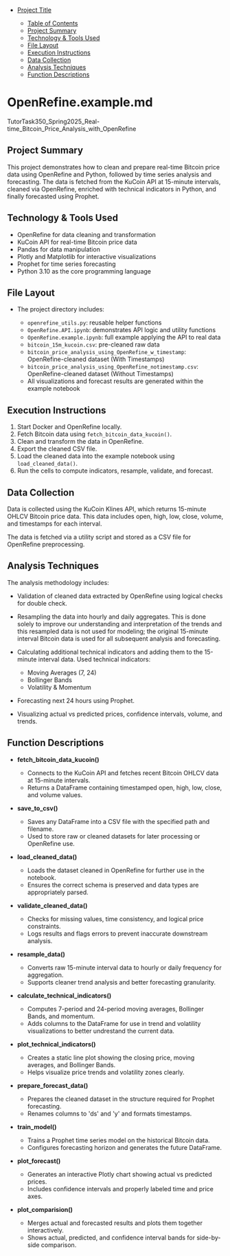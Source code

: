  <!-- toc -->

* [Project Title](#project-title)

  * [Table of Contents](#table-of-contents)
  * [Project Summary](#project-summary)
  * [Technology & Tools Used](#technology-&-tools-used)
  * [File Layout](#file-layout)
  * [Execution Instructions](#execution-instructions)
  * [Data Collection](#data-collection)
  * [Analysis Techniques](#analysis-techniques)
  * [Function Descriptions](#function-descriptions)

<!-- tocstop -->

# OpenRefine.example.md

TutorTask350\_Spring2025\_Real-time\_Bitcoin\_Price\_Analysis\_with\_OpenRefine

## Project Summary

This project demonstrates how to clean and prepare real-time Bitcoin price data using OpenRefine and Python, followed by time series analysis and forecasting. The data is fetched from the KuCoin API at 15-minute intervals, cleaned via OpenRefine, enriched with technical indicators in Python, and finally forecasted using Prophet.

## Technology & Tools Used

* OpenRefine for data cleaning and transformation
* KuCoin API for real-time Bitcoin price data
* Pandas for data manipulation
* Plotly and Matplotlib for interactive visualizations
* Prophet for time series forecasting
* Python 3.10 as the core programming language

## File Layout

* The project directory includes:

  * `openrefine_utils.py`: reusable helper functions
  * `OpenRefine.API.ipynb`: demonstrates API logic and utility functions
  * `OpenRefine.example.ipynb`: full example applying the API to real data
  * `bitcoin_15m_kucoin.csv`: pre-cleaned raw data
  * `bitcoin_price_analysis_using_OpenRefine_w_timestamp`: OpenRefine-cleaned dataset (With Timestamps)
  * `bitcoin_price_analysis_using_OpenRefine_notimestamp.csv`: OpenRefine-cleaned dataset (Without Timestamps)
  * All visualizations and forecast results are generated within the example notebook

## Execution Instructions

1. Start Docker and OpenRefine locally.
2. Fetch Bitcoin data using `fetch_bitcoin_data_kucoin()`.
3. Clean and transform the data in OpenRefine.
4. Export the cleaned CSV file.
5. Load the cleaned data into the example notebook using `load_cleaned_data()`.
6. Run the cells to compute indicators, resample, validate, and forecast.

## Data Collection

Data is collected using the KuCoin Klines API, which returns 15-minute OHLCV Bitcoin price data. This data includes open, high, low, close, volume, and timestamps for each interval.

The data is fetched via a utility script and stored as a CSV file for OpenRefine preprocessing.

## Analysis Techniques

The analysis methodology includes:

* Validation of cleaned data extracted by OpenRefine using logical checks for double check.
* Resampling the data into hourly and daily aggregates. This is done solely to improve our understanding and interpretation of the trends and this resampled data is not used for modeling; the original 15-minute interval Bitcoin data is used for all subsequent analysis and forecasting.
* Calculating additional technical indicators and adding them to the 15-minute interval data. Used technical indicators:

  * Moving Averages (7, 24)
  * Bollinger Bands
  * Volatility & Momentum
* Forecasting next 24 hours using Prophet.
* Visualizing actual vs predicted prices, confidence intervals, volume, and trends.


## Function Descriptions

* **fetch\_bitcoin\_data\_kucoin()**

  * Connects to the KuCoin API and fetches recent Bitcoin OHLCV data at 15-minute intervals.
  * Returns a DataFrame containing timestamped open, high, low, close, and volume values.

* **save\_to\_csv()**

  * Saves any DataFrame into a CSV file with the specified path and filename.
  * Used to store raw or cleaned datasets for later processing or OpenRefine use.

* **load\_cleaned\_data()**

  * Loads the dataset cleaned in OpenRefine for further use in the notebook.
  * Ensures the correct schema is preserved and data types are appropriately parsed.

* **validate\_cleaned\_data()**

  * Checks for missing values, time consistency, and logical price constraints.
  * Logs results and flags errors to prevent inaccurate downstream analysis.

* **resample\_data()**

  * Converts raw 15-minute interval data to hourly or daily frequency for aggregation.
  * Supports cleaner trend analysis and better forecasting granularity.

* **calculate\_technical\_indicators()**

  * Computes 7-period and 24-period moving averages, Bollinger Bands, and momentum.
  * Adds columns to the DataFrame for use in trend and volatility visualizations to better undrestand the current data.

* **plot\_technical\_indicators()**

  * Creates a static line plot showing the closing price, moving averages, and Bollinger Bands.
  * Helps visualize price trends and volatility zones clearly.

* **prepare\_forecast\_data()**

  * Prepares the cleaned dataset in the structure required for Prophet forecasting.
  * Renames columns to 'ds' and 'y' and formats timestamps.

* **train\_model()**

  * Trains a Prophet time series model on the historical Bitcoin data.
  * Configures forecasting horizon and generates the future DataFrame.

* **plot\_forecast()**

  * Generates an interactive Plotly chart showing actual vs predicted prices.
  * Includes confidence intervals and properly labeled time and price axes.

* **plot\_comparision()**

  * Merges actual and forecasted results and plots them together interactively.
  * Shows actual, predicted, and confidence interval bands for side-by-side comparison.












